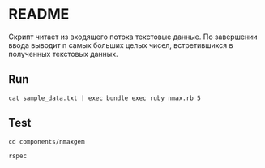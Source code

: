 # README

Скрипт читает из входящего потока текстовые данные. По завершении ввода выводит n самых больших целых чисел, встретившихся в
полученных текстовых данных.

## Run
`` cat sample_data.txt | exec bundle exec ruby nmax.rb 5 ``

## Test
`` cd components/nmaxgem  ``

`` rspec  ``

